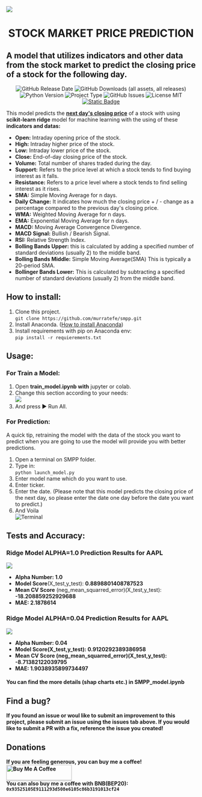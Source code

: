 <img src='https://res.cloudinary.com/dwle3oqep/image/upload/v1717200491/banner_pp1n9k.png'>


# <center><b>STOCK MARKET PRICE PREDICTION</b></center>
## A model that utilizes indicators and other data from the stock market to predict the closing price of a stock for the following day.
<center>
<div>
<img alt="GitHub Release Date" src="https://img.shields.io/github/release-date/murratefe/smpp"> <img alt="GitHub Downloads (all assets, all releases)" src="https://img.shields.io/github/downloads/murratefe/smpp/total"> <img alt="Python Version" src="https://img.shields.io/badge/python-v3.10.11-rgb(0%2C210%2C0)"> <img alt="Project Type" src="https://img.shields.io/badge/type-machine_learning-purple"> <img alt="GitHub Issues" src="https://img.shields.io/github/issues/murratefe/smpp"> <img alt="License MIT" src="https://img.shields.io/badge/license-MIT-blue"> <a href="https://buymeacoffee.com/murratefe"><img alt="Static Badge" src="https://img.shields.io/badge/%24-donate-rgb(255%2C20%2C147)"></a>
</div>
</center>



This model predicts the <b><u>next day's closing price</u></b> of a stock with using <b>scikit-learn ridge</b> model for machine learning with the using of these <b>indicators and datas:</b>
* <b>Open:</b> Intraday opening price of the stock.
* <b>High:</b> Intraday higher price of the stock.
* <b>Low:</b> Intraday lower price of the stock.
* <b>Close:</b> End-of-day closing price of the stock.
* <b>Volume:</b> Total number of shares traded during the day.
* <b>Support:</b> Refers to the price level at which a stock tends to find buying interest as it falls.
* <b>Resistance:</b> Refers to a price level where a stock tends to find selling interest as it rises.
* <b>SMA:</b> Simple Moving Average for n days.
* <b>Daily Change:</b> It indicates how much the closing price + / - change as a percentage compared to the previous day's closing price.
* <b>WMA:</b> Weighted Moving Average for n days.
* <b>EMA:</b> Exponential Moving Average for n days.
* <b>MACD:</b> Moving Average Convergence Divergence.
* <b>MACD Signal:</b> Bullish / Bearish Signal.
* <b>RSI:</b> Relative Strength Index.
* <b>Bolling Bands Upper:</b> this is calculated by adding a specified number of standard deviations (usually 2) to the middle band.
* <b>Bolling Bands Middle:</b> Simple Moving Average(SMA) This is typically a 20-period SMA.
* <b>Bollinger Bands Lower:</b> This is calculated by subtracting a specified number of standard deviations (usually 2) from the middle band. 

## How to install:
1. Clone this project.<br>``` git clone https://github.com/murratefe/smpp.git ```
2. Install Anaconda. (<a href='https://www.youtube.com/watch?v=WUeBzT43JyY'>How to install Anaconda</a>)
3. Install requirements with pip on Anaconda env:<br/>``` pip install -r requierements.txt ```

## Usage:
### For Train a Model:
1. Open <b>train_model.ipynb with</b> jupyter or colab.
2. Change this section according to your needs: <br/> <img src='https://res.cloudinary.com/dwle3oqep/image/upload/v1717200491/carbon2_tiqhdm.png'>
3. And press ▶ Run All.

### For Prediction:
A quick tip, retraining the model with the data of the stock you want to predict when you are going to use the model will provide you with better predictions.
1. Open a terminal on SMPP folder.
2. Type in: <br/>``` python launch_model.py ```
3. Enter model name which do you want to use.
4. Enter ticker.
5. Enter the date. (Please note that this model predicts the closing price of the next day, so please enter the date one day before the date you want to predict.)
6. And Voila
<br/><img src='https://res.cloudinary.com/dwle3oqep/image/upload/v1717200496/terminal_bsdhnh.gif' alt='Terminal'>

## Tests and Accuracy:
### Ridge Model ALPHA=1.0 Prediction Results for AAPL
<img src='https://res.cloudinary.com/dwle3oqep/image/upload/v1717200491/model_alpha_1_0_pred_chart_lykoxs.jpg'><br/>

* <b>Alpha Number: 1.0</b>
* <b>Model Score</b>(X_test,y_test): <b>0.8898801408787523</b>
* <b>Mean CV Score</b> (neg_mean_squarred_error)(X_test,y_test): <b>-18.208859252929688</b>
* <b>MAE: 2.1878614<b> 

### Ridge Model ALPHA=0.04 Prediction Results for AAPL
<img src='https://res.cloudinary.com/dwle3oqep/image/upload/v1717200491/alpha_04_pred_chart_hafsti.jpg'>

* <b>Alpha Number: 0.04</b>
* <b>Model Score</b>(X_test,y_test): <b>0.9120292389386958</b>
* <b>Mean CV Score</b> (neg_mean_squarred_error)(X_test,y_test): <b>-8.71382122039795</b>
* <b>MAE: 1.9038935899734497</b>
#### You can find the more details (shap charts etc.) in SMPP_model.ipynb

## Find a bug?
If you found an issue or woul like to submit an improvement to this project, please submit an issue using the issues tab above. If you would like to  submit a PR with a fix, reference the issue you created!

## Donations

If you are feeling generous, you can buy me a coffee!<br/>
<a href="https://buymeacoffee.com/murratefe" target="_blank"><img src="https://www.buymeacoffee.com/assets/img/custom_images/orange_img.png" alt="Buy Me A Coffee" style="height: 41px !important;width: 174px !important;box-shadow: 0px 3px 2px 0px rgba(190, 190, 190, 0.5) !important;-webkit-box-shadow: 0px 3px 2px 0px rgba(190, 190, 190, 0.5) !important;" ></a><br/>
You can also buy me a coffee with BNB(BEP20): ```0x93525105E9111293d508e6105c86b3191013cf24```
